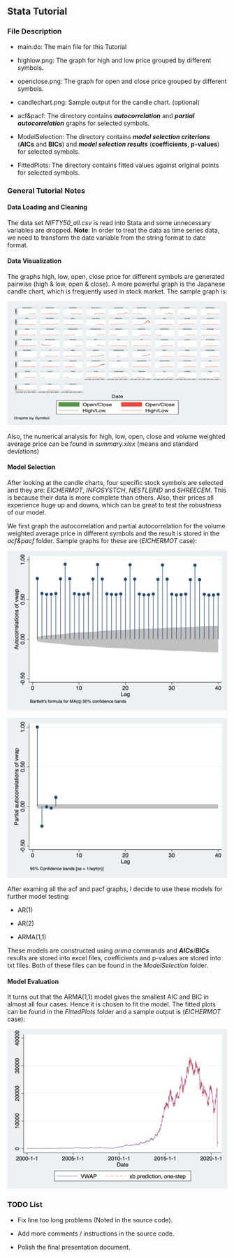 ## Stata Tutorial

### File Description

+ main.do: The main file for this Tutorial

+ highlow.png: The graph for high and low price grouped by different symbols.

+ openclose.png: The graph for open and close price grouped by different symbols.

+ candlechart.png: Sample output for the candle chart. (optional)

+ acf&pacf: The directory contains ***autocorrelation*** and ***partial autocorrelation*** graphs for selected symbols.

+ ModelSelection: The directory contains ***model selection criterions*** (**AICs** and **BICs**) and ***model selection results*** (**coefficients**, **p-values**) for selected symbols.

+ FittedPlots: The directory contains fitted values against original points for selected symbols.

### General Tutorial Notes

#### Data Loading and Cleaning
  The data set *NIFTY50_all.csv* is read into Stata and some unnecessary variables are dropped.
  **Note**: In order to treat the data as time series data, we need to transform the date variable from the string format to date format.

#### Data Visualization
  The graphs high, low, open, close price for different symbols are generated pairwise (high & low, open & close). A more powerful graph is the Japanese candle chart, which is frequently used in stock market. The sample graph is:

![candlechart](candlechart.png)

  Also, the numerical analysis for high, low, open, close and volume weighted average price can be found in *summary.xlsx* (means and standard deviations)

#### Model Selection

  After looking at the candle charts, four specific stock symbols are selected and they are: *EICHERMOT*, *INFOSYSTCH*, *NESTLEIND* and *SHREECEM*. This is because their data is more complete than others. Also, their prices all experience huge up and downs, which can be great to test the robustness of our model.

  We first graph the autocorrelation and partial autocorrelation for the volume weighted average price in different symbols and the result is stored in the *acf&pacf* folder. Sample graphs for these are (*EICHERMOT* case):

![acf_EICHERMOT](.\acf&pacf\acf_EICHERMOT.png)

![pacf_EICHERMOT](.\acf&pacf\pacf_EICHERMOT.png)

  After examing all the acf and pacf graphs, I decide to use these models for further model testing:

  + AR(1)

  + AR(2)

  + ARMA(1,1)

  These models are constructed using *arima* commands and ***AICs***/***BICs*** results are stored into excel files, coefficients and p-values are stored into txt files. Both of these files can be found in the *ModelSelection* folder.

#### Model Evaluation

  It turns out that the ARMA(1,1) model gives the smallest AIC and BIC in almost all four cases. Hence it is chosen to fit the model. The fitted plots can be found in the *FittedPlots* folder and a sample output is (*EICHERMOT* case):

![fitted_EICHERMOT](.\FittedPlots\fitted_EICHERMOT.png)


### TODO List

+ Fix line too long problems (Noted in the source code).

+ Add more comments / instructions in the source code.

+ Polish the final presentation document.
